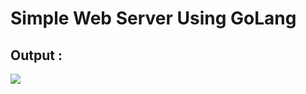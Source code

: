# Simple Web Server Using GoLang


## Output : 

<img src="https://github.com/Harsh971/GoLang-Codes/blob/main/Simple%20Web%20Server/image1.png">
